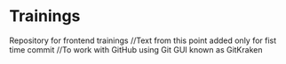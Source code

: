 # Trainings
Repository for frontend trainings
//Text from this point added only for fist time commit
//To work with GitHub using Git GUI known as GitKraken 
